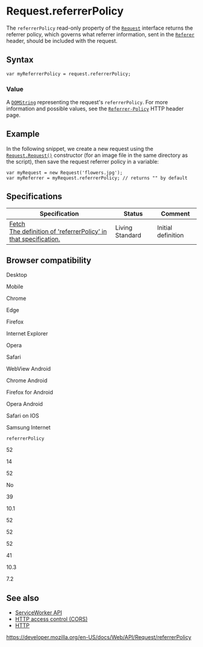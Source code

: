 Request.referrerPolicy
======================

The `referrerPolicy` read-only property of the [`Request`](../request) interface returns the referrer policy, which governs what referrer information, sent in the [`Referer`](https://developer.mozilla.org/en-US/docs/Web/HTTP/Headers/Referer) header, should be included with the request.

Syntax
------

    var myReferrerPolicy = request.referrerPolicy;

### Value

A [`DOMString`](../domstring) representing the request's `referrerPolicy`. For more information and possible values, see the [`Referrer-Policy`](https://developer.mozilla.org/en-US/docs/Web/HTTP/Headers/Referrer-Policy) HTTP header page.

Example
-------

In the following snippet, we create a new request using the [`Request.Request()`](request) constructor (for an image file in the same directory as the script), then save the request referrer policy in a variable:

    var myRequest = new Request('flowers.jpg');
    var myReferrer = myRequest.referrerPolicy; // returns "" by default

Specifications
--------------

<table><thead><tr class="header"><th>Specification</th><th>Status</th><th>Comment</th></tr></thead><tbody><tr class="odd"><td><a href="https://fetch.spec.whatwg.org/#dom-request-referrerpolicy">Fetch<br />
<span class="small">The definition of 'referrerPolicy' in that specification.</span></a></td><td><span class="spec-living">Living Standard</span></td><td>Initial definition</td></tr></tbody></table>

Browser compatibility
---------------------

Desktop

Mobile

Chrome

Edge

Firefox

Internet Explorer

Opera

Safari

WebView Android

Chrome Android

Firefox for Android

Opera Android

Safari on IOS

Samsung Internet

`referrerPolicy`

52

14

52

No

39

10.1

52

52

52

41

10.3

7.2

See also
--------

-   [ServiceWorker API](../service_worker_api)
-   [HTTP access control (CORS)](https://developer.mozilla.org/en-US/docs/Web/HTTP/CORS)
-   [HTTP](https://developer.mozilla.org/en-US/docs/Web/HTTP)

<a href="https://developer.mozilla.org/en-US/docs/Web/API/Request/referrerPolicy" class="_attribution-link">https://developer.mozilla.org/en-US/docs/Web/API/Request/referrerPolicy</a>
